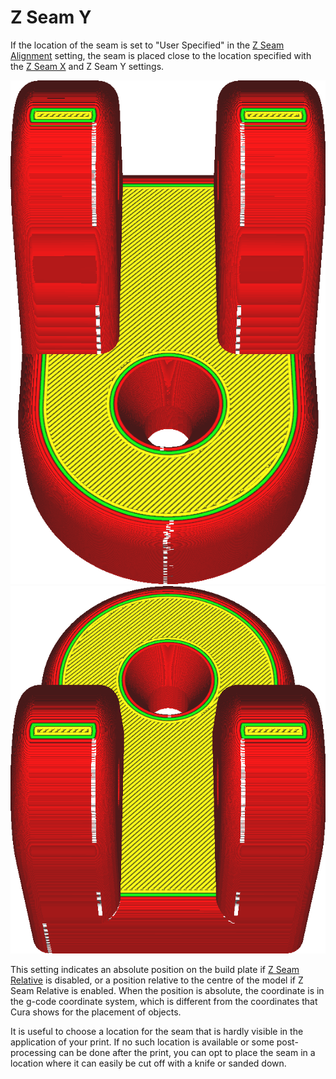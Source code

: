Z Seam Y
====
If the location of the seam is set to "User Specified" in the [Z Seam Alignment](z_seam_type.md) setting, the seam is placed close to the location specified with the [Z Seam X](z_seam_x.md) and Z Seam Y settings.

<!--screenshot {
"image_path": "z_seam_y_back.png",
"models": [
    {
        "script": "rod_holder.scad",
        "transformation": ["rotateZ(-90)"]
    }
],
"camera_position": [0, -77, 130],
"settings": {
    "z_seam_type": "back",
    "z_seam_position": "back"
},
"colours": 64
}-->
<!--screenshot {
"image_path": "z_seam_y_front.png",
"models": [
    {
        "script": "rod_holder.scad",
        "transformation": ["rotateZ(-90)"]
    }
],
"camera_position": [0, 77, 130],
"settings": {
    "z_seam_type": "back",
    "z_seam_position": "front"
},
"colours": 64
}-->
![The seam is located on the front side](../images/z_seam_y_front.png)
![The seam is located on the back side](../images/z_seam_y_back.png)

This setting indicates an absolute position on the build plate if [Z Seam Relative](z_seam_relative.md) is disabled, or a position relative to the centre of the model if Z Seam Relative is enabled. When the position is absolute, the coordinate is in the g-code coordinate system, which is different from the coordinates that Cura shows for the placement of objects.

It is useful to choose a location for the seam that is hardly visible in the application of your print. If no such location is available or some post-processing can be done after the print, you can opt to place the seam in a location where it can easily be cut off with a knife or sanded down.